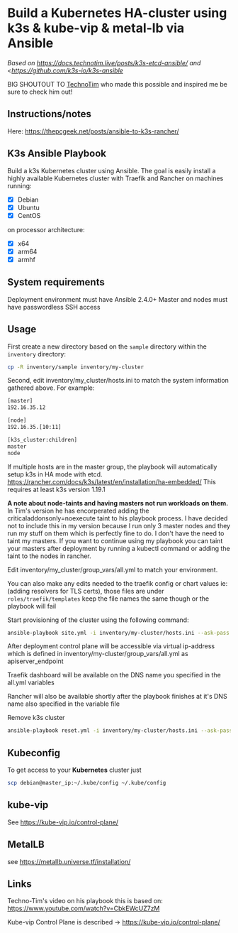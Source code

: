 # Build a Kubernetes HA-cluster using k3s & kube-vip & metal-lb via Ansible

*Based on <https://docs.technotim.live/posts/k3s-etcd-ansible/> and <https://github.com/k3s-io/k3s-ansible*

BIG SHOUTOUT TO [TechnoTim](https://github.com/timothystewart6) who made this possible and inspired me be sure to check him out!

## Instructions/notes

Here: <https://thepcgeek.net/posts/ansible-to-k3s-rancher/>

## K3s Ansible Playbook

Build a k3s Kubernetes cluster using Ansible. The goal is easily install a highly available Kubernetes cluster with Traefik and Rancher on machines running:

- [X] Debian
- [X] Ubuntu
- [X] CentOS

on processor architecture:

- [X] x64
- [X] arm64
- [X] armhf

## System requirements

Deployment environment must have Ansible 2.4.0+
Master and nodes must have passwordless SSH access

## Usage

First create a new directory based on the `sample` directory within the `inventory` directory:

```bash
cp -R inventory/sample inventory/my-cluster
```

Second, edit inventory/my_cluster/hosts.ini to match the system information gathered above. For example:

```bash
[master]
192.16.35.12

[node]
192.16.35.[10:11]

[k3s_cluster:children]
master
node
```

If multiple hosts are in the master group, the playbook will automatically setup k3s in HA mode with etcd.
https://rancher.com/docs/k3s/latest/en/installation/ha-embedded/
This requires at least k3s version 1.19.1

**A note about node-taints and having masters not run workloads on them.**
In Tim's version he has encorperated adding the criticaladdonsonly=noexecute taint to his playbook process.  I have decided not to include this in my version because I run only 3 master nodes and they run my stuff on them which is perfectly fine to do. I don't have the need to taint my masters.  If you want to continue using my playbook you can taint your masters after deployment by running a kubectl command or adding the taint to the nodes in rancher.

Edit inventory/my_cluster/group_vars/all.yml to match your environment.

You can also make any edits needed to the traefik config or chart values ie:(adding resolvers for TLS certs), those files are under `roles/traefik/templates` keep the file names the same though or the playbook will fail

Start provisioning of the cluster using the following command:

```bash
ansible-playbook site.yml -i inventory/my-cluster/hosts.ini --ask-pass --ask-become-pass
```

After deployment control plane will be accessible via virtual ip-address which is defined in inventory/my-cluster/group_vars/all.yml as apiserver_endpoint

Traefik dashboard will be available on the DNS name you specified in the all.yml variables

Rancher will also be available shortly after the playbook finishes at it's DNS name also specified in the variable file


Remove k3s cluster

```bash
ansible-playbook reset.yml -i inventory/my-cluster/hosts.ini --ask-pass --ask-become-pass
```

## Kubeconfig

To get access to your **Kubernetes** cluster just

```bash
scp debian@master_ip:~/.kube/config ~/.kube/config
```

## kube-vip

See <https://kube-vip.io/control-plane/>

## MetalLB

see <https://metallb.universe.tf/installation/>

## Links

Techno-Tim's video on his playbook this is based on: <https://www.youtube.com/watch?v=CbkEWcUZ7zM>

Kube-vip Control Plane is described -> <https://kube-vip.io/control-plane/>